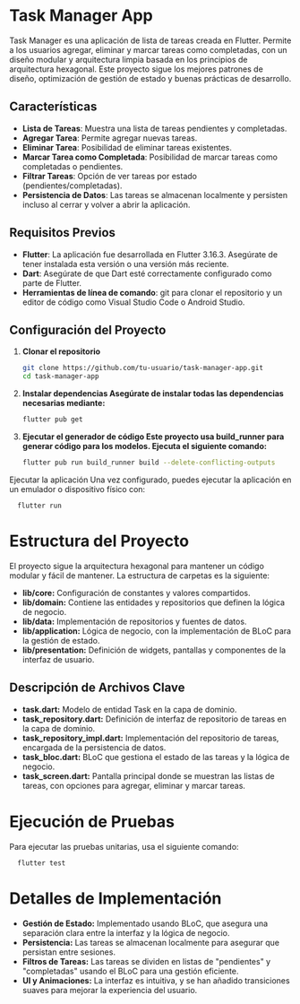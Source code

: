 # Task Manager App

Task Manager es una aplicación de lista de tareas creada en Flutter. Permite a los usuarios agregar, eliminar y marcar tareas como completadas, con un diseño modular y arquitectura limpia basada en los principios de arquitectura hexagonal. Este proyecto sigue los mejores patrones de diseño, optimización de gestión de estado y buenas prácticas de desarrollo.

## Características

- **Lista de Tareas**: Muestra una lista de tareas pendientes y completadas.
- **Agregar Tarea**: Permite agregar nuevas tareas.
- **Eliminar Tarea**: Posibilidad de eliminar tareas existentes.
- **Marcar Tarea como Completada**: Posibilidad de marcar tareas como completadas o pendientes.
- **Filtrar Tareas**: Opción de ver tareas por estado (pendientes/completadas).
- **Persistencia de Datos**: Las tareas se almacenan localmente y persisten incluso al cerrar y volver a abrir la aplicación.

## Requisitos Previos

- **Flutter**: La aplicación fue desarrollada en Flutter 3.16.3. Asegúrate de tener instalada esta versión o una versión más reciente.
- **Dart**: Asegúrate de que Dart esté correctamente configurado como parte de Flutter.
- **Herramientas de línea de comando**: git para clonar el repositorio y un editor de código como Visual Studio Code o Android Studio.

## Configuración del Proyecto

1. **Clonar el repositorio**
   ```bash
   git clone https://github.com/tu-usuario/task-manager-app.git
   cd task-manager-app

2. **Instalar dependencias Asegúrate de instalar todas las dependencias necesarias mediante:**
   ```bash
   flutter pub get

3. **Ejecutar el generador de código Este proyecto usa build_runner para generar código para los modelos. Ejecuta el siguiente comando:**
   ```bash
   flutter pub run build_runner build --delete-conflicting-outputs

Ejecutar la aplicación Una vez configurado, puedes ejecutar la aplicación en un emulador o dispositivo físico con:
   
      
      flutter run

# Estructura del Proyecto

El proyecto sigue la arquitectura hexagonal para mantener un código modular y fácil de mantener. La estructura de carpetas es la siguiente:

- **lib/core:** Configuración de constantes y valores compartidos.
- **lib/domain:** Contiene las entidades y repositorios que definen la lógica de negocio.
- **lib/data:** Implementación de repositorios y fuentes de datos.
- **lib/application:** Lógica de negocio, con la implementación de BLoC para la gestión de estado.
- **lib/presentation:** Definición de widgets, pantallas y componentes de la interfaz de usuario.

## Descripción de Archivos Clave

- **task.dart:** Modelo de entidad Task en la capa de dominio.
- **task_repository.dart:** Definición de interfaz de repositorio de tareas en la capa de dominio.
- **task_repository_impl.dart:** Implementación del repositorio de tareas, encargada de la persistencia de datos.
- **task_bloc.dart:** BLoC que gestiona el estado de las tareas y la lógica de negocio.
- **task_screen.dart:** Pantalla principal donde se muestran las listas de tareas, con opciones para agregar, eliminar y marcar tareas.

# Ejecución de Pruebas
Para ejecutar las pruebas unitarias, usa el siguiente comando:

      flutter test
      
# Detalles de Implementación

- **Gestión de Estado:** Implementado usando BLoC, que asegura una separación clara entre la interfaz y la lógica de negocio.
- **Persistencia:** Las tareas se almacenan localmente para asegurar que persistan entre sesiones.
- **Filtros de Tareas:** Las tareas se dividen en listas de "pendientes" y "completadas" usando el BLoC para una gestión eficiente.
- **UI y Animaciones:** La interfaz es intuitiva, y se han añadido transiciones suaves para mejorar la experiencia del usuario.
